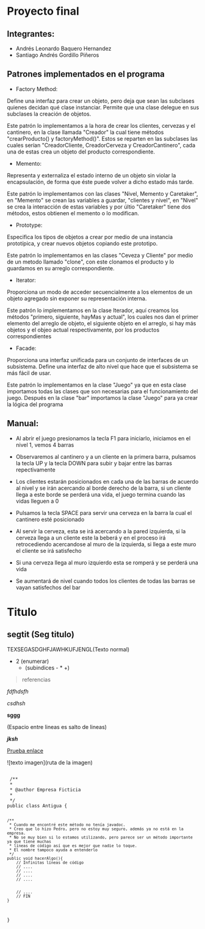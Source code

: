 # Proyecto final
## Integrantes:
- Andrés Leonardo Baquero Hernandez
- Santiago Andrés Gordillo Piñeros

## Patrones implementados en el programa
- Factory Method:

Define una interfaz para crear un objeto, pero deja que sean las subclases quienes decidan qué clase instanciar. 
Permite que una clase delegue en sus subclases la creación de objetos.

Este patrón lo implementamos a la hora de crear los clientes, cervezas y el cantinero, en la clase llamada "Creador" la cual tiene métodos "crearProducto() y factoryMethod()". Estos se reparten en las subclases las cuales serían "CreadorCliente, CreadorCerveza y CreadorCantinero", cada una de estas crea un objeto del producto correspondiente.

- Memento:

Representa y externaliza el estado interno de un objeto sin violar la encapsulación, de forma que éste puede volver a dicho estado más tarde.

Este patrón lo implementamos con las clases "Nivel, Memento y Caretaker", en "Memento" se crean las variables a guardar, "clientes y nivel", en "Nivel" se crea la interacción de estas variables y por últio "Caretaker" tiene dos métodos, estos obtienen el memento o lo modifican.

- Prototype:

Especifica los tipos de objetos a crear por medio de una instancia prototípica, y crear nuevos objetos copiando este prototipo.

Este patrón lo implementamos en las clases "Ceveza y Cliente" por medio de un metodo llamado "clone", con este clonamos el producto y lo guardamos en su arreglo correspondiente.

- Iterator:

Proporciona un modo de acceder secuencialmente a los elementos de un objeto agregado sin exponer su representación interna.

Este patrón lo implementamos en la clase Iterador, aquí creamos los métodos "primero, siguiente, hayMas y actual", los cuales nos dan el primer elemento del arreglo de objeto, el siguiente objeto en el arreglo, si hay más objetos y el objeo actual respectivamente, por los productos correspondientes

- Facade:

Proporciona una interfaz unificada para un conjunto de interfaces de un subsistema. Define una interfaz de alto nivel que hace que el subsistema se más fácil de usar.

Este patrón lo implementamos en la clase "Juego" ya que en esta clase importamos todas las clases que son necesarias para el funcionamiento del juego. Después en la clase "bar" importamos la clase "Juego" para ya crear la lógica del programa

## Manual:

- Al abrir el juego presionamos la tecla F1 para iniciarlo, iniciamos en el nivel 1, vemos 4 barras

- Observaremos al cantinero y a un cliente en la primera barra, pulsamos la tecla UP y la tecla DOWN para subir y bajar entre las barras repectivamente

- Los clientes estarán posicionados en cada una de las barras de acuerdo al nivel y se irán acercando al borde derecho de la barra, si un cliente llega a este borde se perderá una vida, el juego termina cuando las vidas lleguen a 0

- Pulsamos la tecla SPACE para servir una cerveza en la barra la cual el cantinero esté posicionado

- Al servir la cerveza, esta se irá acercando a la pared izquierda, si la cerveza llega a un cliente este la beberá y en el proceso irá retrocediendo acercandose al muro de la izquierda, si llega a este muro el cliente se irá satisfecho

- Si una cerveza llega al muro izquierdo esta se romperá y se perderá una vida

- Se aumentará de nivel cuando todos los clientes de todas las barras se vayan satisfechos del bar

# Titulo
## segtit (Seg titulo)

 TEXSEGASDGHFJAWHKUFJENGL(Texto normal)
 
- 2 (enumerar)
  - (subindices - * +)
  
> referencias

*fdfhdsfh*

_csdhsh_

**sggg**

(Espacio entre lineas es salto de lineas)
 
***jksh***

[Prueba enlace](https://www.youtube.com/?gl=CO)

![texto imagen](ruta de la imagen)

<code>
 /**
 * 
 * @author Empresa Ficticia
 *
 */
public class Antigua {
	
	/**
	 * Cuando me encontré este método no tenía javadoc.
	 * Creo que lo hizo Pedro, pero no estoy muy seguro, además ya no está en la empresa.
	 * No se muy bien si lo estamos utilizando, pero parece ser un método importante ya que tiene muchas
	 * líneas de código así que es mejor que nadie lo toque.
	 * El nombre tampoco ayuda a entenderlo
	 */
	public void hacerAlgo(){
		// Infinitas líneas de código
		// ....
		// ....
		// ....
		// ....
		
		
		// ....
		// FIN
	}

}
</code>

